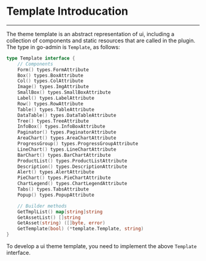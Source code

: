 # Template Introducation
---

The theme template is an abstract representation of ui, including a collection of components and static resources that are called in the plugin. The type in go-admin is ```Template```, as follows:

```go
type Template interface {
	// Components
	Form() types.FormAttribute
	Box() types.BoxAttribute
	Col() types.ColAttribute
	Image() types.ImgAttribute
	SmallBox() types.SmallBoxAttribute
	Label() types.LabelAttribute
	Row() types.RowAttribute
	Table() types.TableAttribute
	DataTable() types.DataTableAttribute
	Tree() types.TreeAttribute
	InfoBox() types.InfoBoxAttribute
	Paginator() types.PaginatorAttribute
	AreaChart() types.AreaChartAttribute
	ProgressGroup() types.ProgressGroupAttribute
	LineChart() types.LineChartAttribute
	BarChart() types.BarChartAttribute
	ProductList() types.ProductListAttribute
	Description() types.DescriptionAttribute
	Alert() types.AlertAttribute
	PieChart() types.PieChartAttribute
	ChartLegend() types.ChartLegendAttribute
	Tabs() types.TabsAttribute
	Popup() types.PopupAttribute

	// Builder methods
	GetTmplList() map[string]string
	GetAssetList() []string
	GetAsset(string) ([]byte, error)
	GetTemplate(bool) (*template.Template, string)
}
```

To develop a ui theme template, you need to implement the above ```Template``` interface.